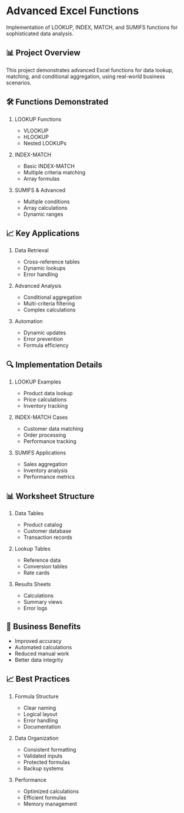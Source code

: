 # Advanced Excel Functions

Implementation of LOOKUP, INDEX, MATCH, and SUMIFS functions for sophisticated data analysis.

## 📊 Project Overview
This project demonstrates advanced Excel functions for data lookup, matching, and conditional aggregation, using real-world business scenarios.

## 🛠️ Functions Demonstrated
1. LOOKUP Functions
   - VLOOKUP
   - HLOOKUP
   - Nested LOOKUPs

2. INDEX-MATCH
   - Basic INDEX-MATCH
   - Multiple criteria matching
   - Array formulas

3. SUMIFS & Advanced
   - Multiple conditions
   - Array calculations
   - Dynamic ranges

## 📈 Key Applications
1. Data Retrieval
   - Cross-reference tables
   - Dynamic lookups
   - Error handling

2. Advanced Analysis
   - Conditional aggregation
   - Multi-criteria filtering
   - Complex calculations

3. Automation
   - Dynamic updates
   - Error prevention
   - Formula efficiency

## 🔍 Implementation Details
1. LOOKUP Examples
   - Product data lookup
   - Price calculations
   - Inventory tracking

2. INDEX-MATCH Cases
   - Customer data matching
   - Order processing
   - Performance tracking

3. SUMIFS Applications
   - Sales aggregation
   - Inventory analysis
   - Performance metrics

## 📊 Worksheet Structure
1. Data Tables
   - Product catalog
   - Customer database
   - Transaction records

2. Lookup Tables
   - Reference data
   - Conversion tables
   - Rate cards

3. Results Sheets
   - Calculations
   - Summary views
   - Error logs

## 🎯 Business Benefits
- Improved accuracy
- Automated calculations
- Reduced manual work
- Better data integrity

## 📈 Best Practices
1. Formula Structure
   - Clear naming
   - Logical layout
   - Error handling
   - Documentation

2. Data Organization
   - Consistent formatting
   - Validated inputs
   - Protected formulas
   - Backup systems

3. Performance
   - Optimized calculations
   - Efficient formulas
   - Memory management
